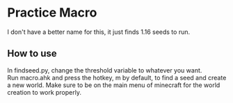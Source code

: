 # Practice Macro

I don't have a better name for this, it just finds 1.16 seeds to run.

## How to use

In findseed.py, change the threshold variable to whatever you want.<br>
Run macro.ahk and press the hotkey, m by default, to find a seed and create a new world. 
Make sure to be on the main menu of minecraft for the world creation to work properly.

